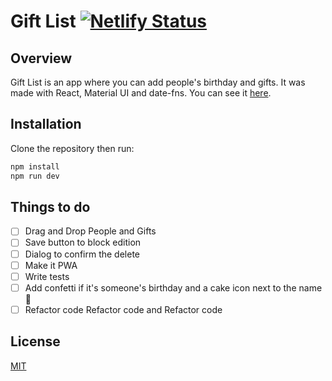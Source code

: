 # Gift List [![Netlify Status](https://api.netlify.com/api/v1/badges/39252146-7b45-4210-8b2c-ddb8f412271d/deploy-status)](https://app.netlify.com/sites/classy-blini-d1df22/deploys)

## Overview

Gift List is an app where you can add people's birthday and gifts. It was made with React, Material UI and date-fns. You can see it [here](https://giftlist.nclotet.com.ar).

## Installation

Clone the repository then run:

```bash
npm install
npm run dev
```

## Things to do

-   [ ] Drag and Drop People and Gifts
-   [ ] Save button to block edition
-   [ ] Dialog to confirm the delete
-   [ ] Make it PWA
-   [ ] Write tests
-   [ ] Add confetti if it's someone's birthday and a cake icon next to the name 🎂
-   [ ] Refactor code Refactor code and Refactor code

## License

[MIT](https://choosealicense.com/licenses/mit/)
